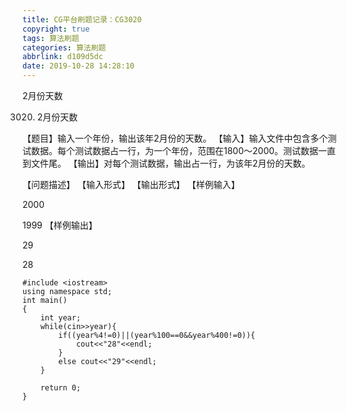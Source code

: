 ```yaml
---
title: CG平台刷题记录：CG3020
copyright: true
tags: 算法刷题
categories: 算法刷题
abbrlink: d109d5dc
date: 2019-10-28 14:28:10
---
```

2月份天数
<!--more-->

3020. 2月份天数

【题目】输入一个年份，输出该年2月份的天数。
【输入】输入文件中包含多个测试数据。每个测试数据占一行，为一个年份，范围在1800～2000。测试数据一直到文件尾。
【输出】对每个测试数据，输出占一行，为该年2月份的天数。

【问题描述】
【输入形式】
【输出形式】
【样例输入】

2000

1999
【样例输出】

29

28
```
#include <iostream>
using namespace std;
int main()
{
	int year;
	while(cin>>year){
		if((year%4!=0)||(year%100==0&&year%400!=0)){
			cout<<"28"<<endl;
		}
		else cout<<"29"<<endl;
	}
	
	return 0;
} 
```